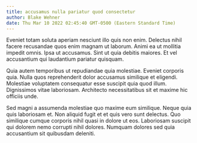 ```yaml
---
title: accusamus nulla pariatur quod consectetur
author: Blake Wehner
date: Thu Mar 10 2022 02:45:40 GMT-0500 (Eastern Standard Time)
---
```

Eveniet totam soluta aperiam nesciunt illo quis non enim. Delectus nihil facere recusandae quos enim magnam ut laborum. Animi ea ut mollitia impedit omnis. Ipsa ut accusamus. Sint ut quia debitis maiores. Et vel accusantium qui laudantium pariatur quisquam.

 Quia autem temporibus ut repudiandae quia molestiae. Eveniet corporis quia. Nulla quos reprehenderit dolor accusamus similique et eligendi. Molestiae voluptatem consequatur esse suscipit quia quod illum. Dignissimos vitae laboriosam. Architecto necessitatibus sit et maxime hic officiis unde.

 Sed magni a assumenda molestiae quo maxime eum similique. Neque quia quis laboriosam et. Non aliquid fugit et et quis vero sunt delectus. Quo similique cumque corporis nihil quasi in dolore ut eos. Laboriosam suscipit qui dolorem nemo corrupti nihil dolores. Numquam dolores sed quia accusantium sit quibusdam deleniti.